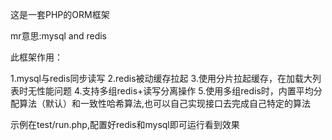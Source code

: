这是一套PHP的ORM框架

mr意思:mysql and redis

此框架作用：

1.mysql与redis同步读写 
2.redis被动缓存拉起 
3.使用分片拉起缓存，在加载大列表时无性能问题 
4.支持多组redis+读写分离操作
5.使用多组redis时，内置平均分配算法（默认）和一致性哈希算法,也可以自己实现接口去完成自己特定的算法

示例在test/run.php,配置好redis和mysql即可运行看到效果
